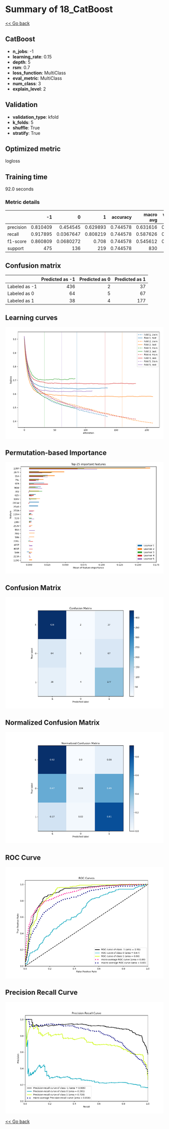 # Summary of 18_CatBoost

[<< Go back](../README.md)


## CatBoost
- **n_jobs**: -1
- **learning_rate**: 0.15
- **depth**: 5
- **rsm**: 0.7
- **loss_function**: MultiClass
- **eval_metric**: MultiClass
- **num_class**: 3
- **explain_level**: 2

## Validation
 - **validation_type**: kfold
 - **k_folds**: 5
 - **shuffle**: True
 - **stratify**: True

## Optimized metric
logloss

## Training time

92.0 seconds

### Metric details
|           |         -1 |           0 |          1 |   accuracy |   macro avg |   weighted avg |   logloss |
|:----------|-----------:|------------:|-----------:|-----------:|------------:|---------------:|----------:|
| precision |   0.810409 |   0.454545  |   0.629893 |   0.744578 |    0.631616 |       0.704469 |  0.640457 |
| recall    |   0.917895 |   0.0367647 |   0.808219 |   0.744578 |    0.587626 |       0.744578 |  0.640457 |
| f1-score  |   0.860809 |   0.0680272 |   0.708    |   0.744578 |    0.545612 |       0.690588 |  0.640457 |
| support   | 475        | 136         | 219        |   0.744578 |  830        |     830        |  0.640457 |


## Confusion matrix
|               |   Predicted as -1 |   Predicted as 0 |   Predicted as 1 |
|:--------------|------------------:|-----------------:|-----------------:|
| Labeled as -1 |               436 |                2 |               37 |
| Labeled as 0  |                64 |                5 |               67 |
| Labeled as 1  |                38 |                4 |              177 |

## Learning curves
![Learning curves](learning_curves.png)

## Permutation-based Importance
![Permutation-based Importance](permutation_importance.png)
## Confusion Matrix

![Confusion Matrix](confusion_matrix.png)


## Normalized Confusion Matrix

![Normalized Confusion Matrix](confusion_matrix_normalized.png)


## ROC Curve

![ROC Curve](roc_curve.png)


## Precision Recall Curve

![Precision Recall Curve](precision_recall_curve.png)



[<< Go back](../README.md)

